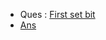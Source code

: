 * Ques : [First set bit](https://practice.geeksforgeeks.org/problems/find-first-set-bit-1587115620/1/?track=DSASP-BitMagic&batchId=154)
* [Ans](/bit_m/first_set_bit.cpp)
